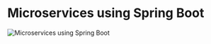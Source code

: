 # Microservices using Spring Boot

![Microservices using Spring Boot](https://github.com/shahdab-aalam-saifi/microservices-using-spring-boot/workflows/Microservices%20using%20Spring%20Boot/badge.svg)

